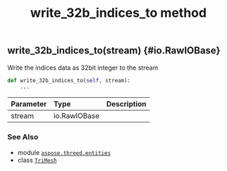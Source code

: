 ﻿---
title: write_32b_indices_to method
second_title: Aspose.3D for Python via .NET API References
description: 
type: docs
weight: 250
url: /python-net/aspose.threed.entities/trimesh/write_32b_indices_to/
is_root: false
---

## write_32b_indices_to(stream) {#io.RawIOBase}

Write the indices data as 32bit integer to the stream



```python
def write_32b_indices_to(self, stream):
    ...
```


| Parameter | Type | Description |
| :- | :- | :- |
| stream | io.RawIOBase |  |



### See Also
* module [`aspose.threed.entities`](../../)
* class [`TriMesh`](/3d/python-net/aspose.threed.entities/trimesh)
